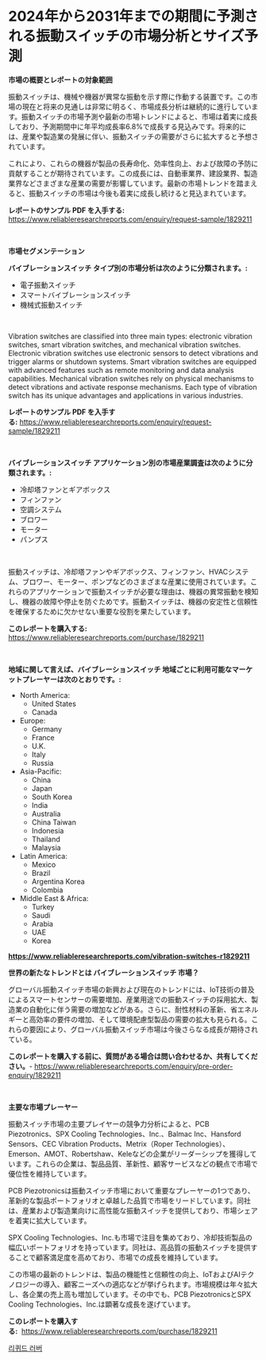 <p><h1>2024年から2031年までの期間に予測される振動スイッチの市場分析とサイズ予測</h1></p><p><strong>市場の概要とレポートの対象範囲</strong></p>
<p><p>振動スイッチは、機械や機器が異常な振動を示す際に作動する装置です。この市場の現在と将来の見通しは非常に明るく、市場成長分析は継続的に進行しています。振動スイッチの市場予測や最新の市場トレンドによると、市場は着実に成長しており、予測期間中に年平均成長率6.8%で成長する見込みです。将来的には、産業や製造業の発展に伴い、振動スイッチの需要がさらに拡大すると予想されています。</p><p>これにより、これらの機器が製品の長寿命化、効率性向上、および故障の予防に貢献することが期待されています。この成長には、自動車業界、建設業界、製造業界などさまざまな産業の需要が影響しています。最新の市場トレンドを踏まえると、振動スイッチの市場は今後も着実に成長し続けると見込まれています。</p></p>
<p><strong>レポートのサンプル PDF を入手する:</strong> <a href="https://www.reliableresearchreports.com/enquiry/request-sample/1829211">https://www.reliableresearchreports.com/enquiry/request-sample/1829211</a></p>
<p>&nbsp;</p>
<p><strong>市場セグメンテーション</strong></p>
<p><strong>バイブレーションスイッチ タイプ別の市場分析は次のように分類されます。:</strong></p>
<p><ul><li>電子振動スイッチ</li><li>スマートバイブレーションスイッチ</li><li>機械式振動スイッチ</li></ul></p>
<p>&nbsp;</p>
<p><p>Vibration switches are classified into three main types: electronic vibration switches, smart vibration switches, and mechanical vibration switches. Electronic vibration switches use electronic sensors to detect vibrations and trigger alarms or shutdown systems. Smart vibration switches are equipped with advanced features such as remote monitoring and data analysis capabilities. Mechanical vibration switches rely on physical mechanisms to detect vibrations and activate response mechanisms. Each type of vibration switch has its unique advantages and applications in various industries.</p></p>
<p><strong>レポートのサンプル PDF を入手する:</strong>&nbsp;<a href="https://www.reliableresearchreports.com/enquiry/request-sample/1829211">https://www.reliableresearchreports.com/enquiry/request-sample/1829211</a></p>
<p>&nbsp;</p>
<p><strong> バイブレーションスイッチ アプリケーション別の市場産業調査は次のように分類されます。:</strong></p>
<p><ul><li>冷却塔ファンとギアボックス</li><li>フィンファン</li><li>空調システム</li><li>ブロワー</li><li>モーター</li><li>パンプス</li></ul></p>
<p>&nbsp;</p>
<p><p>振動スイッチは、冷却塔ファンやギアボックス、フィンファン、HVACシステム、ブロワー、モーター、ポンプなどのさまざまな産業に使用されています。これらのアプリケーションで振動スイッチが必要な理由は、機器の異常振動を検知し、機器の故障や停止を防ぐためです。振動スイッチは、機器の安定性と信頼性を確保するために欠かせない重要な役割を果たしています。</p></p>
<p><strong>このレポートを購入する:</strong>&nbsp; <a href="https://www.reliableresearchreports.com/purchase/1829211">https://www.reliableresearchreports.com/purchase/1829211</a></p>
<p>&nbsp;</p>
<p><strong>地域に関して言えば、バイブレーションスイッチ 地域ごとに利用可能なマーケットプレーヤーは次のとおりです。:</strong></p>
<p><ul>
    <li>
        North America:
        <ul>
            <li>United States</li>
            <li>Canada</li>
        </ul>
    </li>
    <li>
        Europe:
        <ul>
            <li>Germany</li>
            <li>France</li>
            <li>U.K.</li>
            <li>Italy</li>
            <li>Russia</li>
        </ul>
    </li>
    <li>
        Asia-Pacific:
        <ul>
            <li>China</li>
            <li>Japan</li>
            <li>South Korea</li>
            <li>India</li>
            <li>Australia</li>
            <li>China Taiwan</li>
            <li>Indonesia</li>
            <li>Thailand</li>
            <li>Malaysia</li>
        </ul>
    </li>
    <li>
        Latin America:
        <ul>
            <li>Mexico</li>
            <li>Brazil</li>
            <li>Argentina Korea</li>
            <li>Colombia</li>
        </ul>
    </li>
    <li>
        Middle East & Africa:
        <ul>
            <li>Turkey</li>
            <li>Saudi</li>
            <li>Arabia</li>
            <li>UAE</li>
            <li>Korea</li>
        </ul>
    </li>
    </ul></p>
<p><strong><a href="https://www.reliableresearchreports.com/vibration-switches-r1829211">https://www.reliableresearchreports.com/vibration-switches-r1829211</a></strong>&nbsp;</p>
<p><strong>世界の新たなトレンドとは バイブレーションスイッチ 市場？</strong></p>
<p><p>グローバル振動スイッチ市場の新興および現在のトレンドには、IoT技術の普及によるスマートセンサーの需要増加、産業用途での振動スイッチの採用拡大、製造業の自動化に伴う需要の増加などがある。さらに、耐性材料の革新、省エネルギーと高効率の要件の増加、そして環境配慮型製品の需要の拡大も見られる。これらの要因により、グローバル振動スイッチ市場は今後さらなる成長が期待されている。</p></p>
<p><strong>このレポートを購入する前に、質問がある場合は問い合わせるか、共有してください。</strong>- <a href="https://www.reliableresearchreports.com/enquiry/pre-order-enquiry/1829211">https://www.reliableresearchreports.com/enquiry/pre-order-enquiry/1829211</a></p>
<p>&nbsp;</p>
<p><strong>主要な市場プレーヤー</strong></p>
<p><p>振動スイッチ市場の主要プレイヤーの競争力分析によると、PCB Piezotronics、SPX Cooling Technologies、Inc.、Balmac Inc、Hansford Sensors、CEC Vibration Products、Metrix（Roper Technologies）、Emerson、AMOT、Robertshaw、Keleなどの企業がリーダーシップを獲得しています。これらの企業は、製品品質、革新性、顧客サービスなどの観点で市場で優位性を維持しています。</p><p>PCB Piezotronicsは振動スイッチ市場において重要なプレーヤーの1つであり、革新的な製品ポートフォリオと卓越した品質で市場をリードしています。同社は、産業および製造業向けに高性能な振動スイッチを提供しており、市場シェアを着実に拡大しています。</p><p>SPX Cooling Technologies、Inc.も市場で注目を集めており、冷却技術製品の幅広いポートフォリオを持っています。同社は、高品質の振動スイッチを提供することで顧客満足度を高めており、市場での成長を維持しています。</p><p>この市場の最新のトレンドは、製品の機能性と信頼性の向上、IoTおよびAIテクノロジーの導入、顧客ニーズへの適応などが挙げられます。市場規模は年々拡大し、各企業の売上高も増加しています。その中でも、PCB PiezotronicsとSPX Cooling Technologies、Inc.は顕著な成長を遂げています。</p></p>
<p><strong>このレポートを購入する:</strong>&nbsp;&nbsp;<a href="https://www.reliableresearchreports.com/purchase/1829211">https://www.reliableresearchreports.com/purchase/1829211</a></p>
<p><p><a href="https://github.com/laholand/Market-Research-Report-List-3/blob/main/450874329645.md">리퀴드 러버</a></p></p>